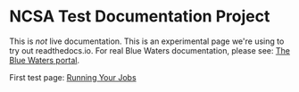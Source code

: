 # NCSA Test Documentation Project

This is *not* live documentation.  This is an experimental page we're using to try out readthedocs.io.  For real Blue Waters documentation, please see: [The Blue Waters portal](https://bluewaters.ncsa.illinois.edu/user-guide).  

First test page: [Running Your Jobs](BW_running_your_jobs/index.md)
